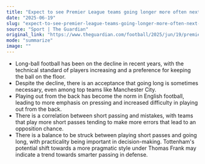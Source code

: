 ```yaml
---
title: "Expect to see Premier League teams going longer more often next season"
date: "2025-06-19"
slug: "expect-to-see-premier-league-teams-going-longer-more-often-next-season"
source: "Sport | The Guardian"
original_link: "https://www.theguardian.com/football/2025/jun/19/premier-league-teams-longer-next-season-playing-out-back"
mode: "summarize"
image: ""
---
```


- Long-ball football has been on the decline in recent years, with the technical standard of players increasing and a preference for keeping the ball on the floor.
- Despite the decline, there is an acceptance that going long is sometimes necessary, even among top teams like Manchester City.
- Playing out from the back has become the norm in English football, leading to more emphasis on pressing and increased difficulty in playing out from the back.
- There is a correlation between short passing and mistakes, with teams that play more short passes tending to make more errors that lead to an opposition chance.
- There is a balance to be struck between playing short passes and going long, with practicality being important in decision-making. Tottenham's potential shift towards a more pragmatic style under Thomas Frank may indicate a trend towards smarter passing in defense.